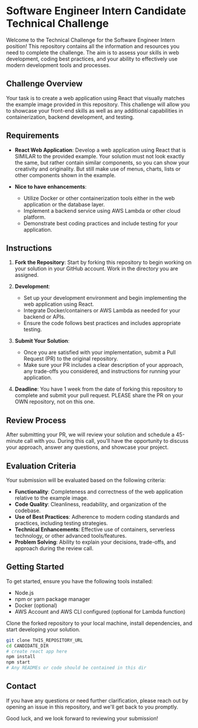 # Software Engineer Intern Candidate Technical Challenge

Welcome to the Technical Challenge for the Software Engineer Intern position! This repository contains all the information and resources you need to complete the challenge. The aim is to assess your skills in web development, coding best practices, and your ability to effectively use modern development tools and processes.

## Challenge Overview

Your task is to create a web application using React that visually matches the example image provided in this repository. This challenge will allow you to showcase your front-end skills as well as any additional capabilities in containerization, backend development, and testing.

## Requirements

- **React Web Application**: Develop a web application using React that is SIMILAR to the provided example. Your solution must not look exactly the same, but rather contain similar components, so you can show your creativity and originality. But still make use of menus, charts, lists or other components shown in the example.

- **Nice to have enhancements**:
  - Utilize Docker or other containerization tools either in the web application or the database layer.
  - Implement a backend service using AWS Lambda or other cloud platform.
  - Demonstrate best coding practices and include testing for your application.

## Instructions

1. **Fork the Repository**: Start by forking this repository to begin working on your solution in your GitHub account. Work in the directory you are assigned.

2. **Development**:
   - Set up your development environment and begin implementing the web application using React.
   - Integrate Docker/containers or AWS Lambda as needed for your backend or APIs.
   - Ensure the code follows best practices and includes appropriate testing.

3. **Submit Your Solution**:
   - Once you are satisfied with your implementation, submit a Pull Request (PR) to the original repository.
   - Make sure your PR includes a clear description of your approach, any trade-offs you considered, and instructions for running your application.

4. **Deadline**: You have 1 week from the date of forking this repository to complete and submit your pull request. PLEASE share the PR on your OWN repository, not on this one.

## Review Process

After submitting your PR, we will review your solution and schedule a 45-minute call with you. During this call, you'll have the opportunity to discuss your approach, answer any questions, and showcase your project.

## Evaluation Criteria

Your submission will be evaluated based on the following criteria:

- **Functionality**: Completeness and correctness of the web application relative to the example image.
- **Code Quality**: Cleanliness, readability, and organization of the codebase.
- **Use of Best Practices**: Adherence to modern coding standards and practices, including testing strategies.
- **Technical Enhancements**: Effective use of containers, serverless technology, or other advanced tools/features.
- **Problem Solving**: Ability to explain your decisions, trade-offs, and approach during the review call.

## Getting Started

To get started, ensure you have the following tools installed:

- Node.js
- npm or yarn package manager
- Docker (optional)
- AWS Account and AWS CLI configured (optional for Lambda function)

Clone the forked repository to your local machine, install dependencies, and start developing your solution.

```bash
git clone THIS_REPOSITORY_URL
cd CANDIDATE_DIR
# create react app here
npm install
npm start
# Any READMEs or code should be contained in this dir
```

## Contact

If you have any questions or need further clarification, please reach out by opening an issue in this repository, and we'll get back to you promptly.

Good luck, and we look forward to reviewing your submission!

